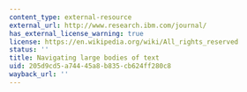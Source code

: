 ```yaml
---
content_type: external-resource
external_url: http://www.research.ibm.com/journal/
has_external_license_warning: true
license: https://en.wikipedia.org/wiki/All_rights_reserved
status: ''
title: Navigating large bodies of text
uid: 205d9cd5-a744-45a8-b835-cb624ff280c8
wayback_url: ''
---
```

